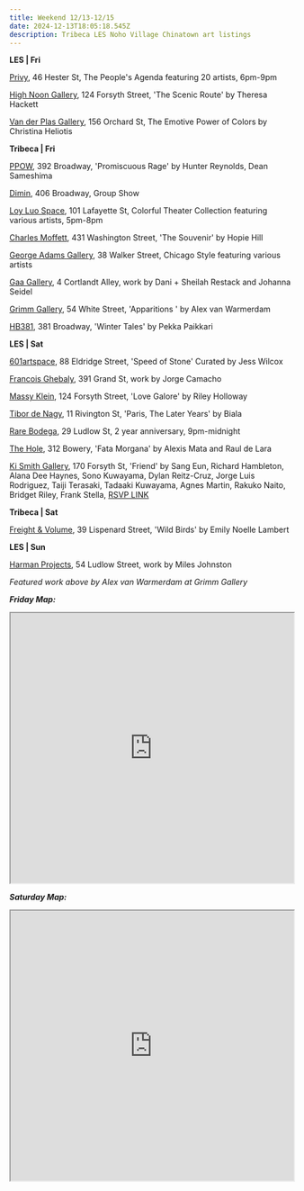 ```yaml
---
title: Weekend 12/13-12/15
date: 2024-12-13T18:05:18.545Z
description: Tribeca LES Noho Village Chinatown art listings
---
```

**L﻿ES | Fri**

[P﻿rivy](https://www.instagram.com/privy.nyc/), 46 Hester St, The People's Agenda featuring 20 artists, 6pm-9pm

[High Noon Gallery](https://www.highnoongallery.com/), 124 Forsyth Street, 'The Scenic Route' by Theresa Hackett

[Van der Plas Gallery](https://www.vanderplasgallery.com/), 156 Orchard St, The Emotive Power of Colors by Christina Heliotis

**T﻿ribeca | Fri**

[P﻿POW](https://www.ppowgallery.com/exhibitions), 392 Broadway, 'Promiscuous Rage' by Hunter Reynolds, Dean Sameshima

[D﻿imin](https://www.dimin.nyc/), 406 Broadway, Group Show

[Loy Luo Space](https://www.loyluospace.com/), 101 Lafayette St, Colorful Theater Collection featuring various artists, 5pm-8pm

[Charles Moffett](https://charlesmoffett.com/exhibitions/94-hopie-hill-the-souvenir/), 431 Washington Street, 'The Souvenir' by Hopie Hill

[George Adams Gallery](https://www.georgeadamsgallery.com/exhibitions/chicago-style), 38 Walker Street, Chicago Style featuring various artists

[Gaa Gallery](https://www.gaa-gallery.com/), 4 Cortlandt Alley, work by Dani + Sheilah Restack and Johanna Seidel

[Grimm Gallery](https://grimmgallery.com/exhibitions/308-alex-van-warmerdam-apparitions/), 54 White Street, 'Apparitions ' by Alex van Warmerdam

[HB381](https://www.hb381gallery.com/exhibitions/winter-tales), 381 Broadway, 'Winter Tales' by Pekka Paikkari

**L﻿ES | Sat**

[601artspace](https://601artspace.org/), 88 Eldridge Street, 'Speed of Stone' Curated by Jess Wilcox

[Francois Ghebaly](https://ghebaly.com/exhibitions/190-jorge-camacho/), 391 Grand St, work by Jorge Camacho

[Massy Klein](https://www.masseyklein.com/exhibitions/77-riley-holloway-love-galore/), 124 Forsyth Street, 'Love Galore' by Riley Holloway

[Tibor de Nagy](https://www.tibordenagy.com/), 11 Rivington St, 'Paris, The Later Years' by Biala

[Rare Bodega](https://www.instagram.com/rarebodega), 29 Ludlow St, 2 year anniversary, 9pm-midnight

[The Hole](https://thehole.com/exhibitions/alexis-mata-and-raul-de-lara), 312 Bowery, 'Fata Morgana' by Alexis Mata and Raul de Lara

[Ki Smith Gallery](https://www.kismithgallery.com/), 170 Forsyth St, 'Friend' by Sang Eun, Richard Hambleton, Alana Dee Haynes, Sono Kuwayama, Dylan Reitz-Cruz, Jorge Luis Rodriguez, Taiji Terasaki, Tadaaki Kuwayama, Agnes Martin, Rakuko Naito, Bridget Riley, Frank Stella, [RSVP LINK](https://www.kismithgallery.com/event-details/grand-opening-of-friend-a-survey-of-op-art-minimalism-in-support-of-sentebale)

**T﻿ribeca | Sat**

[Freight & Volume](http://www.freightandvolume.com/exhibitions/emily-noelle-lambert2), 39 Lispenard Street, 'Wild Birds' by Emily Noelle Lambert

**L﻿ES | Sun**

[Harman Projects](https://www.harmanprojects.com/exhibitions/77-miles-johnston/), 54 Ludlow Street, work by Miles Johnston

*F﻿eatured work above by Alex van Warmerdam at Grimm Gallery*

***Friday Map:***

<iframe src="https://www.google.com/maps/d/u/1/embed?mid=1LPJh-Yrg-tOech2UsQ7UsLwZQeewv4c&ehbc=2E312F" width="100%" height="480"></iframe>

***S﻿aturday Map:***

<iframe src="https://www.google.com/maps/d/u/1/embed?mid=17gGXBNWGFI9RDujWeVWaATXHyQuJRHI&ehbc=2E312F" width="100%" height="480"></iframe>